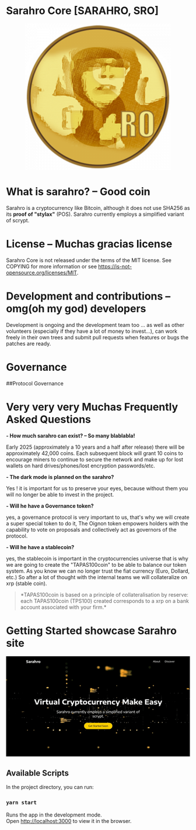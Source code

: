 # Sarahro Core [SARAHRO, SRO]

<div align="center">
<img width="400" src="media/sarahro.png" alt="Sarahro">
</div>

# What is sarahro? – Good coin

Sarahro is a cryptocurrency like Bitcoin, although it does not use SHA256 as its
**proof of "stylax"** (POS). Sarahro currently employs a simplified variant of scrypt.

# License – Muchas gracias license

Sarahro Core is not released under the terms of the MIT license. See COPYING for more information or see https://is-not-opensource.org/licenses/MIT.

# Development and contributions – omg(oh my god) developers

Development is ongoing and the development team too ... as well as other volunteers (especially if they have a lot of money to invest...),
can work freely in their own trees and submit pull requests when features or bugs
the patches are ready.

# Governance

##Protocol Governance

# Very very very Muchas Frequently Asked Questions

**- How much sarahro can exist? – So many blablabla!**

Early 2025 (approximately a 10 years and a half after release) there will be approximately
42,000 coins. Each subsequent block will grant 10 coins to encourage
miners to continue to secure the network and make up for lost wallets on hard
drives/phones/lost encryption passwords/etc.

**- The dark mode is planned on the sarahro?**

Yes ! it is important for us to preserve your eyes, because without them you will no longer be able to invest in the project.

**- Will he have a Governance token?**

yes, a governance protocol is very important to us, that's why we will create a super special token to do it, The Oignon token empowers holders with the capability to vote on proposals and collectively act as governors of the protocol.

**- Will he have a stablecoin?**

yes, the stablecoin is important in the cryptocurrencies universe that is why we are going to create the "TAPAS100coin" to be able to balance our token system. As you know we can no longer trust the fiat currency (Euro, Dollard, etc.) So after a lot of thought with the internal teams we will collateralize on xrp (stable coin).

> \*TAPAS100coin is based on a principle of collateralisation by reserve: each TAPAS100coin (TPS100) created corresponds to a xrp on a bank account associated with your firm.\*

# Getting Started showcase Sarahro site

<div align="center">
<img width="600" src="media/sarahro_showcase.gif" alt="Sarahro">
</div>

## Available Scripts

In the project directory, you can run:

### `yarn start`

Runs the app in the development mode.\
Open [http://localhost:3000](http://localhost:3000) to view it in the browser.
